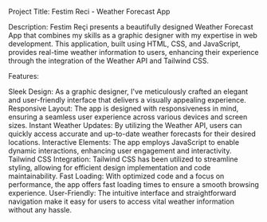 Project Title: Festim Reci - Weather Forecast App

Description:
Festim Reçi presents a beautifully designed Weather Forecast App that combines my skills as a graphic designer with my expertise in web development. 
This application, built using HTML, CSS, and JavaScript, provides real-time weather information to users, enhancing their experience through the integration of the Weather API and Tailwind CSS.

Features:

Sleek Design: As a graphic designer, I've meticulously crafted an elegant and user-friendly interface that delivers a visually appealing experience.
Responsive Layout: The app is designed with responsiveness in mind, ensuring a seamless user experience across various devices and screen sizes.
Instant Weather Updates: By utilizing the Weather API, users can quickly access accurate and up-to-date weather forecasts for their desired locations.
Interactive Elements: The app employs JavaScript to enable dynamic interactions, enhancing user engagement and interactivity.
Tailwind CSS Integration: Tailwind CSS has been utilized to streamline styling, allowing for efficient design implementation and code maintainability.
Fast Loading: With optimized code and a focus on performance, the app offers fast loading times to ensure a smooth browsing experience.
User-Friendly: The intuitive interface and straightforward navigation make it easy for users to access vital weather information without any hassle.
